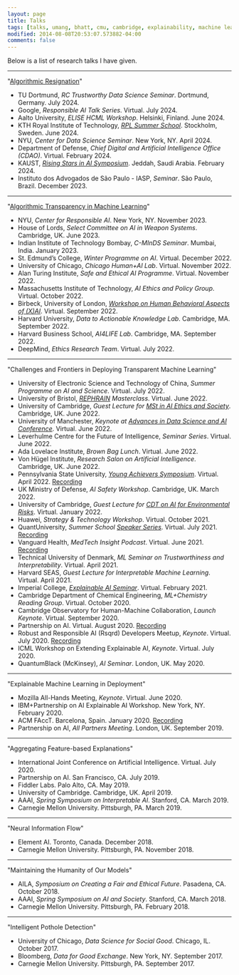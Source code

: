 ```yaml
---
layout: page
title: Talks
tags: [talks, umang, bhatt, cmu, cambridge, explainability, machine learning, ML, interpretability, artificial intelligence, AI, graduate, human-machine team, human-AI, collaboration, responsible AI, nyu, professor]
modified: 2014-08-08T20:53:07.573882-04:00
comments: false
---
```


Below is a list of research talks I have given.

----

"[Algorithmic Resignation](/reports/UB_AR_2024.pdf)"
* TU Dortmund, *RC Trustworthy Data Science Seminar*. Dortmund, Germany. July 2024.
* Google, *Responsible AI Talk Series*. Virtual. July 2024.
* Aalto University, *ELISE HCML Workshop*. Helsinki, Finland. June 2024.
* KTH Royal Institute of Technology, *[RPL Summer School](https://summer-school.rpl.eecs.kth.se/#speakers)*. Stockholm, Sweden. June 2024.
* NYU, *Center for Data Science Seminar*. New York, NY. April 2024.
* Department of Defense, *Chief Digital and Artificial Intelligence Office (CDAO)*. Virtual. February 2024.
* KAUST, *[Rising Stars in AI Symposium](https://drive.google.com/file/d/1o_tNcD4-Yp-PE0yI4OZzijfQPntrP8bmtKmWLn28FtM/preview)*. Jeddah, Saudi Arabia. February 2024.
* Instituto dos Advogados de São Paulo - IASP, *Seminar*. São Paulo, Brazil. December 2023.

----

"[Algorithmic Transparency in Machine Learning](/reports/UB_HMT_2022.pdf)"
* NYU, *Center for Responsible AI*. New York, NY. November 2023.
* House of Lords, *Select Committee on AI in Weapon Systems*. Cambridge, UK. June 2023.
* Indian Institute of Technology Bombay, *C-MInDS Seminar*. Mumbai, India. January 2023.
* St. Edmund’s College, *Winter Programme on AI*. Virtual. December 2022.
* University of Chicago, *Chicago Human+AI Lab*. Virtual. November 2022.
* Alan Turing Institute, *Safe and Ethical AI Programme*. Virtual. November 2022.
* Massachusetts Institute of Technology, *AI Ethics and Policy Group*. Virtual. October 2022.
* Birbeck, University of London, *[Workshop on Human Behavioral Aspects of (X)AI](https://sites.google.com/view/human-behavioral-xai/)*. Virtual. September 2022.
* Harvard University, *Data to Actionable Knowledge Lab*. Cambridge, MA. September 2022.
* Harvard Business School, *AI4LIFE Lab*. Cambridge, MA. September 2022.
* DeepMind, *Ethics Research Team*. Virtual. July 2022.

----

"Challenges and Frontiers in Deploying Transparent Machine Learning"
* University of Electronic Science and Technology of China, *Summer Programme on AI and Science*. Virtual. July 2022.
* University of Bristol, *[REPHRAIN](https://www.rephrain.ac.uk/rephrain-masterclass-challenges-and-frontiers-in-algorithmic-transparency/) Masterclass*. Virtual. June 2022.
* University of Cambridge, *Guest Lecture for [MSt in AI Ethics and Society](http://lcfi.ac.uk/education/master-ai-ethics/)*. Cambridge, UK. June 2022.
* University of Manchester, *Keynote at [Advances in Data Science and AI Conference](https://www.idsai.manchester.ac.uk/connect/events/conference/conference2022/conference-schedule/)*. Virtual. June 2022.
* Leverhulme Centre for the Future of Intelligence, *Seminar Series*. Virtual. June 2022. 
* Ada Lovelace Institute, *Brown Bag Lunch*. Virtual. June 2022. 
* Von Hügel Institute, *Research Salon on Artificial Intelligence*. Cambridge, UK. June 2022.
* Pennsylvania State University, *[Young Achievers Symposium](https://ai.psu.edu/initiatives/young-achievers)*. Virtual. April 2022. [Recording](https://www.youtube.com/watch?app=desktop&v=24YxpAh3cC0&ab_channel=PennStateCenterforSociallyResponsibleAI)
* UK Ministry of Defense, *AI Safety Workshop*. Cambridge, UK. March 2022.
* University of Cambridge, *Guest Lecture for [CDT on AI for Environmental Risks](https://ai4er-cdt.esc.cam.ac.uk/)*. Virtual. January 2022.
* Huawei, *Strategy & Technology Workshop*. Virtual. October 2021.
* QuantUniversity, *Summer School [Speaker Series](https://quspeakerseries46.splashthat.com/)*. Virtual. July 2021. [Recording](https://www.youtube.com/watch?v=zphO-C84F2A&ab_channel=QuantUniversityChannel)
* Vanguard Health, *MedTech Insight Podcast*. Virtual. June 2021. [Recording](https://www.youtube.com/watch?v=Acm0TKR3kkI&ab_channel=Vanguard.Health)
* Technical University of Denmark, *ML Seminar on Trustworthiness and Interpretability*. Virtual. April 2021. 
* Harvard SEAS, *Guest Lecture for Interpretable Machine Learning*. Virtual. April 2021.
* Imperial College, *[Explainable AI Seminar](http://xaiseminars.doc.ic.ac.uk/)*. Virtual. February 2021.   
* Cambridge Department of Chemical Engineering, *ML+Chemistry Reading Group*. Virtual. October 2020.
* Cambridge Observatory for Human-Machine Collaboration, *Launch Keynote*. Virtual. September 2020.
* Partnership on AI. Virtual. August 2020. [Recording](https://www.youtube.com/watch?v=Ll6ZGKDz-l8&list=PLDOvLcRogwzftEjdD3FKjFFuTPG7970HF&index=5)
* Robust and Responsible AI (Rsqrd) Developers Meetup, *Keynote*. Virtual. July 2020. [Recording](https://www.youtube.com/watch?v=tXYQoV0XkSs)
* ICML Workshop on Extending Explainable AI, *Keynote*. Virtual. July 2020.
* QuantumBlack (McKinsey), *AI Seminar*. London, UK. May 2020.

----

"Explainable Machine Learning in Deployment"
* Mozilla All-Hands Meeting, *Keynote*. Virtual. June 2020.
* IBM+Partnership on AI Explainable AI Workshop. New York, NY. February 2020.
* ACM FAccT. Barcelona, Spain. January 2020. [Recording](https://www.youtube.com/watch?v=Hofl4uwxtPA&ab_channel=ACMFAccTConference)
* Partnership on AI, *All Partners Meeting*. London, UK. September 2019.

----

"Aggregating Feature-based Explanations"
* International Joint Conference on Artificial Intelligence. Virtual. July 2020.
* Partnership on AI. San Francisco, CA. July 2019.
* Fiddler Labs. Palo Alto, CA. May 2019.
* University of Cambridge. Cambridge, UK. April 2019.
* AAAI, *Spring Symposium on Interpretable AI*. Stanford, CA. March 2019.
* Carnegie Mellon University. Pittsburgh, PA. March 2019.

----

"Neural Information Flow"
* Element AI. Toronto, Canada. December 2018.
* Carnegie Mellon University. Pittsburgh, PA. November 2018.

----

"Maintaining the Humanity of Our Models"
* AILA, *Symposium on Creating a Fair and Ethical Future*. Pasadena, CA. October 2018.
* AAAI, *Spring Symposium on AI and Society*. Stanford, CA. March 2018.
* Carnegie Mellon University. Pittsburgh, PA. February 2018.

----

"Intelligent Pothole Detection"
* University of Chicago, *Data Science for Social Good*. Chicago, IL. October 2017.
* Bloomberg, *Data for Good Exchange*. New York, NY. September 2017.
* Carnegie Mellon University. Pittsburgh, PA. September 2017.


